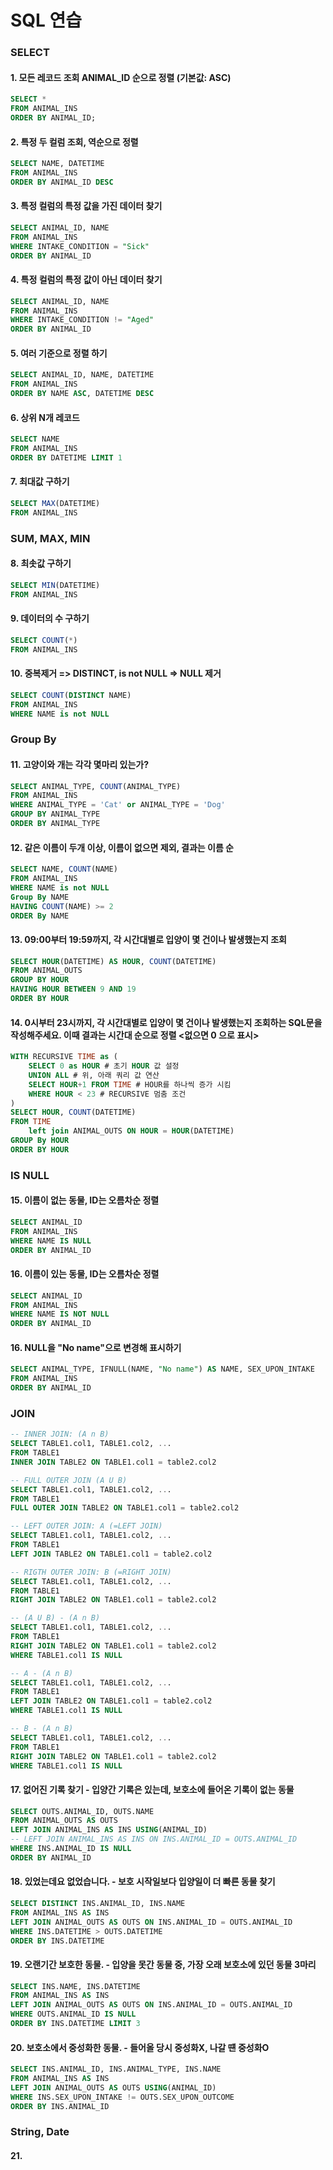 # SQL 연습
### SELECT
#### 1. 모든 레코드 조회 ANIMAL_ID 순으로 정렬 (기본값: ASC)
```sql
SELECT * 
FROM ANIMAL_INS 
ORDER BY ANIMAL_ID;
```
#### 2. 특정 두 컬럼 조회, 역순으로 정렬
```sql
SELECT NAME, DATETIME 
FROM ANIMAL_INS 
ORDER BY ANIMAL_ID DESC
```
#### 3. 특정 컬럼의 특정 값을 가진 데이터 찾기
```sql
SELECT ANIMAL_ID, NAME 
FROM ANIMAL_INS 
WHERE INTAKE_CONDITION = "Sick" 
ORDER BY ANIMAL_ID
```
#### 4. 특정 컬럼의 특정 값이 아닌 데이터 찾기
```sql
SELECT ANIMAL_ID, NAME 
FROM ANIMAL_INS
WHERE INTAKE_CONDITION != "Aged" 
ORDER BY ANIMAL_ID
```
#### 5. 여러 기준으로 정렬 하기
```sql
SELECT ANIMAL_ID, NAME, DATETIME 
FROM ANIMAL_INS 
ORDER BY NAME ASC, DATETIME DESC
```
#### 6. 상위 N개 레코드
```sql
SELECT NAME 
FROM ANIMAL_INS 
ORDER BY DATETIME LIMIT 1
```
#### 7. 최대값 구하기
```sql
SELECT MAX(DATETIME) 
FROM ANIMAL_INS
```
### SUM, MAX, MIN
#### 8. 최솟값 구하기
```sql
SELECT MIN(DATETIME) 
FROM ANIMAL_INS
```
#### 9. 데이터의 수 구하기
```sql
SELECT COUNT(*) 
FROM ANIMAL_INS
```
#### 10. 중복제거 => DISTINCT, is not NULL => NULL 제거
```sql
SELECT COUNT(DISTINCT NAME) 
FROM ANIMAL_INS 
WHERE NAME is not NULL
```
### Group By
#### 11. 고양이와 개는 각각 몇마리 있는가?
```sql
SELECT ANIMAL_TYPE, COUNT(ANIMAL_TYPE) 
FROM ANIMAL_INS 
WHERE ANIMAL_TYPE = 'Cat' or ANIMAL_TYPE = 'Dog' 
GROUP BY ANIMAL_TYPE 
ORDER BY ANIMAL_TYPE
```
#### 12. 같은 이름이 두개 이상, 이름이 없으면 제외, 결과는 이름 순
```sql
SELECT NAME, COUNT(NAME) 
FROM ANIMAL_INS 
WHERE NAME is not NULL 
Group By NAME
HAVING COUNT(NAME) >= 2 
ORDER By NAME
```
#### 13. 09:00부터 19:59까지, 각 시간대별로 입양이 몇 건이나 발생했는지 조회
```sql
SELECT HOUR(DATETIME) AS HOUR, COUNT(DATETIME)
FROM ANIMAL_OUTS
GROUP BY HOUR
HAVING HOUR BETWEEN 9 AND 19
ORDER BY HOUR
```
#### 14. 0시부터 23시까지, 각 시간대별로 입양이 몇 건이나 발생했는지 조회하는 SQL문을 작성해주세요. 이때 결과는 시간대 순으로 정렬 <없으면 0 으로 표시>
```sql
WITH RECURSIVE TIME as (
    SELECT 0 as HOUR # 초기 HOUR 값 설정
    UNION ALL # 위, 아래 쿼리 값 연산
    SELECT HOUR+1 FROM TIME # HOUR를 하나씩 증가 시킴
    WHERE HOUR < 23 # RECURSIVE 멈춤 조건
)
SELECT HOUR, COUNT(DATETIME)
FROM TIME
    left join ANIMAL_OUTS ON HOUR = HOUR(DATETIME)
GROUP By HOUR
ORDER BY HOUR
```
### IS NULL
#### 15. 이름이 없는 동물, ID는 오름차순 정렬
```sql
SELECT ANIMAL_ID 
FROM ANIMAL_INS 
WHERE NAME IS NULL 
ORDER BY ANIMAL_ID 
```
#### 16. 이름이 있는 동물, ID는 오름차순 정렬
```sql
SELECT ANIMAL_ID 
FROM ANIMAL_INS 
WHERE NAME IS NOT NULL 
ORDER BY ANIMAL_ID 
```
#### 16. NULL을 "No name"으로 변경해 표시하기
```sql
SELECT ANIMAL_TYPE, IFNULL(NAME, "No name") AS NAME, SEX_UPON_INTAKE
FROM ANIMAL_INS
ORDER BY ANIMAL_ID 
```
### JOIN
```sql
-- INNER JOIN: (A n B)
SELECT TABLE1.col1, TABLE1.col2, ...
FROM TABLE1
INNER JOIN TABLE2 ON TABLE1.col1 = table2.col2

-- FULL OUTER JOIN (A U B)
SELECT TABLE1.col1, TABLE1.col2, ...
FROM TABLE1
FULL OUTER JOIN TABLE2 ON TABLE1.col1 = table2.col2

-- LEFT OUTER JOIN: A (=LEFT JOIN)
SELECT TABLE1.col1, TABLE1.col2, ...
FROM TABLE1
LEFT JOIN TABLE2 ON TABLE1.col1 = table2.col2

-- RIGTH OUTER JOIN: B (=RIGHT JOIN)
SELECT TABLE1.col1, TABLE1.col2, ...
FROM TABLE1
RIGHT JOIN TABLE2 ON TABLE1.col1 = table2.col2

-- (A U B) - (A n B) 
SELECT TABLE1.col1, TABLE1.col2, ...
FROM TABLE1
RIGHT JOIN TABLE2 ON TABLE1.col1 = table2.col2
WHERE TABLE1.col1 IS NULL

-- A - (A n B)
SELECT TABLE1.col1, TABLE1.col2, ...
FROM TABLE1
LEFT JOIN TABLE2 ON TABLE1.col1 = table2.col2
WHERE TABLE1.col1 IS NULL

-- B - (A n B)
SELECT TABLE1.col1, TABLE1.col2, ...
FROM TABLE1
RIGHT JOIN TABLE2 ON TABLE1.col1 = table2.col2
WHERE TABLE1.col1 IS NULL
```
#### 17. 없어진 기록 찾기 - 입양간 기록은 있는데, 보호소에 들어온 기록이 없는 동물
```sql
SELECT OUTS.ANIMAL_ID, OUTS.NAME
FROM ANIMAL_OUTS AS OUTS
LEFT JOIN ANIMAL_INS AS INS USING(ANIMAL_ID)
-- LEFT JOIN ANIMAL_INS AS INS ON INS.ANIMAL_ID = OUTS.ANIMAL_ID
WHERE INS.ANIMAL_ID IS NULL
ORDER BY ANIMAL_ID
```
#### 18. 있었는데요 없었습니다. - 보호 시작일보다 입양일이 더 빠른 동물 찾기
```sql
SELECT DISTINCT INS.ANIMAL_ID, INS.NAME
FROM ANIMAL_INS AS INS
LEFT JOIN ANIMAL_OUTS AS OUTS ON INS.ANIMAL_ID = OUTS.ANIMAL_ID
WHERE INS.DATETIME > OUTS.DATETIME
ORDER BY INS.DATETIME
```
#### 19. 오랜기간 보호한 동물. - 입양을 못간 동물 중, 가장 오래 보호소에 있던 동물 3마리
```sql
SELECT INS.NAME, INS.DATETIME
FROM ANIMAL_INS AS INS
LEFT JOIN ANIMAL_OUTS AS OUTS ON INS.ANIMAL_ID = OUTS.ANIMAL_ID
WHERE OUTS.ANIMAL_ID IS NULL
ORDER BY INS.DATETIME LIMIT 3
```
#### 20. 보호소에서 중성화한 동물. - 들어올 당시 중성화X, 나갈 떈 중성화O
```sql
SELECT INS.ANIMAL_ID, INS.ANIMAL_TYPE, INS.NAME
FROM ANIMAL_INS AS INS
LEFT JOIN ANIMAL_OUTS AS OUTS USING(ANIMAL_ID)
WHERE INS.SEX_UPON_INTAKE != OUTS.SEX_UPON_OUTCOME
ORDER BY INS.ANIMAL_ID
```
### String, Date
#### 21. 
```sql

```


